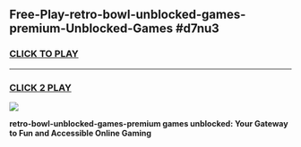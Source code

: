 
## Free-Play-retro-bowl-unblocked-games-premium-Unblocked-Games #d7nu3
<h3>
<a href="https://news.freeplayer.one?title=retro-bowl-unblocked-games-premium&ref=8M">CLICK TO PLAY</a></h3>
<hr>

<h3>
<a href="https://news.freeplayer.one?title=retro-bowl-unblocked-games-premium&ref=8M">CLICK 2 PLAY</a>
  
</h3>

<a href="https://news.freeplayer.one?title=retro-bowl-unblocked-games-premium&ref=8M"><img src="https://clearcache.store/games.png"></a>


**retro-bowl-unblocked-games-premium games unblocked: Your Gateway to Fun and Accessible Online Gaming**
